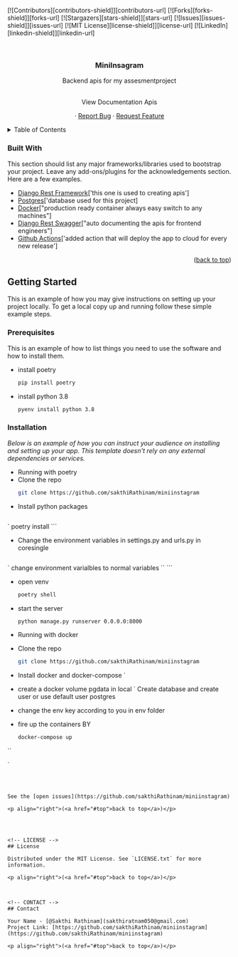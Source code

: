 <div id="top"></div>
<!--
*** Thanks for checking out the Best-README-Template. If you have a suggestion
*** that would make this better, please fork the repo and create a pull request
*** or simply open an issue with the tag "enhancement".
*** Don't forget to give the project a star!
*** Thanks again! Now go create something AMAZING! :D
-->



<!-- PROJECT SHIELDS -->
<!--
*** I'm using markdown "reference style" links for readability.
*** Reference links are enclosed in brackets [ ] instead of parentheses ( ).
*** See the bottom of this document for the declaration of the reference variables
*** for contributors-url, forks-url, etc. This is an optional, concise syntax you may use.
*** https://www.markdownguide.org/basic-syntax/#reference-style-links
-->
[![Contributors][contributors-shield]][contributors-url]
[![Forks][forks-shield]][forks-url]
[![Stargazers][stars-shield]][stars-url]
[![Issues][issues-shield]][issues-url]
[![MIT License][license-shield]][license-url]
[![LinkedIn][linkedin-shield]][linkedin-url]



<!-- PROJECT LOGO -->
<br />
<div align="center">
  

  <h3 align="center">MiniInsagram</h3>

  <p align="center">
    Backend apis for my assesmentproject
    <br />
    <br />
    <p href="<localhost or YourIp>:8000/docs/">View Documentation Apis</p>
    ·
    <a href="https://github.com/sakthiRathinam/miniinstagram/issues">Report Bug</a>
    ·
    <a href="https://github.com/sakthiRathinam/miniinstagram/issues">Request Feature</a>
  </p>
</div>



<!-- TABLE OF CONTENTS -->
<details>
  <summary>Table of Contents</summary>
  <ol>
    <li>
      <a href="#about-the-project">About The Project</a>
      <ul>
        <li><a href="#built-with">Built With</a></li>
      </ul>
    </li>
    <li>
      <a href="#getting-started">Getting Started</a>
      <ul>
        <li><a href="#prerequisites">Prerequisites</a></li>
        <li><a href="#installation">Installation</a></li>
      </ul>
    </li>
  </ol>
</details>




### Built With

This section should list any major frameworks/libraries used to bootstrap your project. Leave any add-ons/plugins for the acknowledgements section. Here are a few examples.

* [Django Rest Framework](https://Django.org/)['this one is used to creating apis']
* [Postgres](https://postgresql.org/)['database used for this project]
* [Docker](https://docker.org/)["production ready container always easy switch to any machines"]
* [Django Rest Swagger](https://angular.io/)["auto documenting the apis for frontend engineers"]
* [Github Actions](https://actions.dev/)['added action that will deploy the app to cloud for every new release']


<p align="right">(<a href="#top">back to top</a>)</p>



<!-- GETTING STARTED -->
## Getting Started

This is an example of how you may give instructions on setting up your project locally.
To get a local copy up and running follow these simple example steps.

### Prerequisites

This is an example of how to list things you need to use the software and how to install them.
* install poetry
  ```sh
  pip install poetry
* install python 3.8
  ```sh
  pyenv install python 3.8

  ```

### Installation

_Below is an example of how you can instruct your audience on installing and setting up your app. This template doesn't rely on any external dependencies or services._

* Running with poetry
* Clone the repo
   ```sh
   git clone https://github.com/sakthiRathinam/miniinstagram
   ```
* Install python packages
    ```sh
`    poetry install
    ```
* Change the environment variables in settings.py and urls.py in coresingle
     ```sh
`    change environment varialbles to normal variables
``  ```
* open venv
     ```sh
     poetry shell
     ```
* start the server
     ```sh
    python manage.py runserver 0.0.0.0:8000
    ```

* Running with docker
* Clone the repo
   ```sh
   git clone https://github.com/sakthiRathinam/miniinstagram
   ```
* Install docker and docker-compose
`    
* create a docker volume pgdata in local
`    Create database and create user or use default user postgres

* change the env key according to you in env folder 

* fire up the containers BY
    ```sh
    docker-compose up
``


   `
   ```



See the [open issues](https://github.com/sakthiRathinam/miniinstagram) 

<p align="right">(<a href="#top">back to top</a>)</p>




<!-- LICENSE -->
## License

Distributed under the MIT License. See `LICENSE.txt` for more information.

<p align="right">(<a href="#top">back to top</a>)</p>



<!-- CONTACT -->
## Contact

Your Name - [@Sakthi Rathinam](sakthiratnam050@gmail.com) 
Project Link: [https://github.com/sakthiRathinam/miniinstagram](https://github.com/sakthiRathinam/miniinstagram)

<p align="right">(<a href="#top">back to top</a>)</p>


